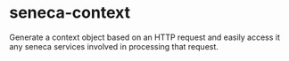 # seneca-context
Generate a context object based on an HTTP request and easily access it any seneca services involved in processing that request.
